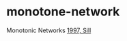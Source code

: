 # monotone-network
Monotonic Networks [1997, Sill](https://papers.nips.cc/paper/1358-monotonic-networks)
